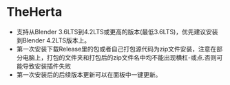 # TheHerta

- 支持从Blender 3.6LTS到4.2LTS或更高的版本(最低3.6LTS)，优先建议安装到Blender 4.2LTS版本上。
- 第一次安装下载Release里的包或者自己打包源代码为zip文件安装，注意在部分电脑上，打包的文件夹和打包后的zip文件名中均不能出现横杠-或点.否则可能导致安装插件失败
- 第一次安装后的后续版本更新可以在面板中一键更新。




